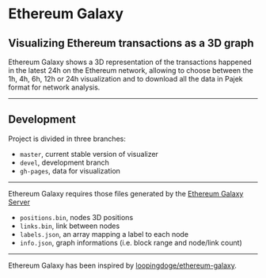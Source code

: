 # Ethereum Galaxy

## Visualizing Ethereum transactions as a 3D graph

Ethereum Galaxy shows a 3D representation of the transactions happened in the latest 24h on the Ethereum network, allowing to choose between the 1h, 4h, 6h, 12h or 24h visualization and to download all the data in Pajek format for network analysis.

---

## Development

Project is divided in three branches:

*   `master`, current stable version of visualizer
*   `devel`, development branch
*   `gh-pages`, data for visualization

---

Ethereum Galaxy requires those files generated by the [Ethereum Galaxy Server](https://github.com/Ross94/ethereum-galaxy-server)

*   `positions.bin`, nodes 3D positions
*   `links.bin`, link between nodes
*   `labels.json`, an array mapping a label to each node
*   `info.json`, graph informations (i.e. block range and node/link count)

---

Ethereum Galaxy has been inspired by [loopingdoge/ethereum-galaxy](https://github.com/loopingdoge/ethereum-galaxy).
